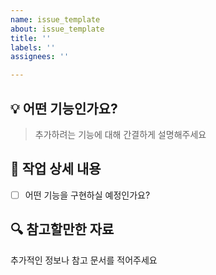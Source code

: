 ```yaml
---
name: issue_template
about: issue_template
title: ''
labels: ''
assignees: ''

---
```


## 💡 어떤 기능인가요?

> 추가하려는 기능에 대해 간결하게 설명해주세요

## 📒 작업 상세 내용

- [ ] 어떤 기능을 구현하실 예정인가요?

## 🔍 참고할만한 자료

추가적인 정보나 참고 문서를 적어주세요
